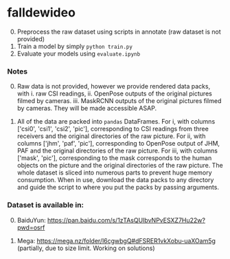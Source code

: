 # falldewideo

0. Preprocess the raw dataset using scripts in annotate (raw dataset is not provided)
1. Train a model by simply ```python train.py```
2. Evaluate your models using ```evaluate.ipynb```

### Notes

0. Raw data is not provided, however we provide rendered data packs, with 
    i.      raw CSI readings, 
    ii.     OpenPose outputs of the original pictures filmed by cameras.
    iii.    MaskRCNN outputs of the original pictures filmed by cameras.
    They will be made accessible ASAP.

1. All of the data are packed into ```pandas``` DataFrames. For i, with columns ['csi0', 'csi1', 'csi2', 'pic'], corresponding to CSI readings from three receivers and the original directories of the raw picture. For ii, with columns ['jhm', 'paf', 'pic'], corresponding to OpenPose output of JHM, PAF and the original directories of the raw picture. For iii, with columns ['mask', 'pic'], corresponding to the mask corresponds to the human objects on the picture and the original directories of the raw picture. The whole dataset is sliced into numerous parts to prevent huge memory consumption. When in use, download the data packs to any directory and guide the script to where you put the packs by passing arguments.

### Dataset is available in:

0. BaiduYun:   https://pan.baidu.com/s/1zTAsQUIbvNPvESXZ7Hu22w?pwd=osrf 

1. Mega:       https://mega.nz/folder/l6cgwbgQ#dFSRER1vkXobu-uaXOam5g (partially, due to size limit. Working on solutions)
